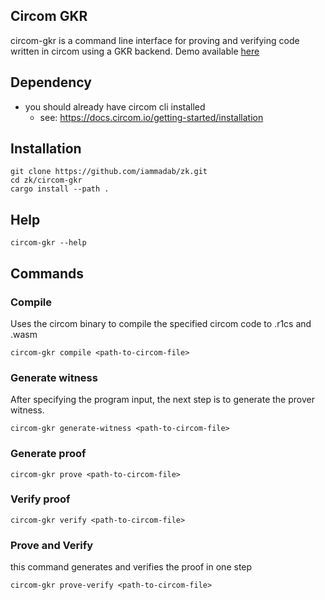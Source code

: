 ## Circom GKR
circom-gkr is a command line interface for proving and verifying code written in circom using a GKR backend. Demo available [here](https://youtu.be/iML6Q9q0Nag?si=tVum62k_TV08gsMH)

## Dependency
- you should already have circom cli installed
  - see: https://docs.circom.io/getting-started/installation

## Installation
```shell
git clone https://github.com/iammadab/zk.git
cd zk/circom-gkr
cargo install --path .
```

## Help
```shell
circom-gkr --help
```

## Commands
### Compile
Uses the circom binary to compile the specified circom code to .r1cs and .wasm
```shell
circom-gkr compile <path-to-circom-file>
```

### Generate witness
After specifying the program input, the next step is to generate the prover witness. 
```shell
circom-gkr generate-witness <path-to-circom-file>
```

### Generate proof
```shell
circom-gkr prove <path-to-circom-file>
```

### Verify proof
```shell
circom-gkr verify <path-to-circom-file>
```

### Prove and Verify
this command generates and verifies the proof in one step
```shell
circom-gkr prove-verify <path-to-circom-file>
```
